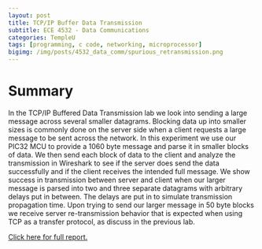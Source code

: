 ```yaml
---
layout: post
title: TCP/IP Buffer Data Transmission
subtitle: ECE 4532 - Data Communications
categories: TempleU
tags: [programming, c code, networking, microprocessor]
bigimg: /img/posts/4532_data_comm/spurious_retransmission.png
---
```


# Summary
In the TCP/IP Buffered Data Transmission lab we look into sending a large
message across several smaller datagrams. Blocking data up into smaller 
sizes is commonly done on the server side when a client requests a large 
message to be sent across the network. In this experiment we use our PIC32 
MCU to provide a 1060 byte message and parse it in smaller blocks of data. 
We then send each block of data to the client and analyze the transmission
in Wireshark to see if the server does send the data successfully and if 
the client receives the intended full message. We show success in 
transmission between server and client when our larger message is parsed 
into two and three separate datagrams with arbitrary delays put in between. 
The delays are put in to simulate transmission propagation time. Upon 
trying to send our larger message in 50 byte blocks we receive server 
re-transmission behavior that is expected when using TCP as a transfer 
protocol, as discuss in the previous lab.

[Click here for full report.](
http://files.tdevin.com/blog/20160227_trejo_devin_002.pdf)
